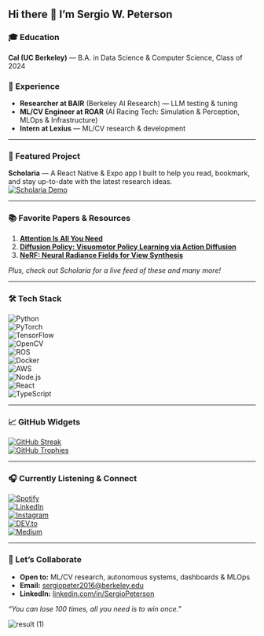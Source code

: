 ## Hi there 👋 I’m Sergio W. Peterson

### 🎓 Education
**Cal (UC Berkeley)** — B.A. in Data Science & Computer Science, Class of 2024

### 💼 Experience
- **Researcher at BAIR** (Berkeley AI Research) — LLM testing & tuning
- **ML/CV Engineer at ROAR** (AI Racing Tech: Simulation & Perception, MLOps & Infrastructure)
- **Intern at Lexius** — ML/CV research & development
---

### 🚀 Featured Project

**Scholaria** — A React Native & Expo app I built to help you read, bookmark, and stay up-to-date with the latest research ideas.  
[![Scholaria Demo](https://github.com/SergioPeterson/SergioPeterson/assets/71860669/a68db9c3-5816-4c6a-a354-7f77ad5ca0a7)](https://github.com/SergioPeterson/scholaria-mobile)

---

### 📚 Favorite Papers & Resources

1. [**Attention Is All You Need**](https://arxiv.org/abs/1706.03762)  
2. [**Diffusion Policy: Visuomotor Policy Learning via Action Diffusion**](https://arxiv.org/abs/2303.04137v5)  
3. [**NeRF: Neural Radiance Fields for View Synthesis**](https://arxiv.org/abs/2003.08934)  

*Plus, check out Scholaria for a live feed of these and many more!*

---

### 🛠️ Tech Stack

![Python](https://img.shields.io/badge/-Python-3776AB?style=flat-square&logo=python&logoColor=white)  
![PyTorch](https://img.shields.io/badge/-PyTorch-EE4C2C?style=flat-square&logo=pytorch&logoColor=white)  
![TensorFlow](https://img.shields.io/badge/-TensorFlow-FF6F00?style=flat-square&logo=tensorflow&logoColor=white)  
![OpenCV](https://img.shields.io/badge/-OpenCV-5C3EE8?style=flat-square&logo=opencv&logoColor=white)  
![ROS](https://img.shields.io/badge/-ROS-22314E?style=flat-square&logo=ros&logoColor=white)  
![Docker](https://img.shields.io/badge/-Docker-2496ED?style=flat-square&logo=docker&logoColor=white)  
![AWS](https://img.shields.io/badge/-AWS-232F3E?style=flat-square&logo=amazon-aws&logoColor=white)  
![Node.js](https://img.shields.io/badge/-Node.js-339933?style=flat-square&logo=nodedotjs&logoColor=white)  
![React](https://img.shields.io/badge/-React-20232A?style=flat-square&logo=react&logoColor=61DAFB)  
![TypeScript](https://img.shields.io/badge/-TypeScript-3178C6?style=flat-square&logo=typescript&logoColor=white)

---

### 📈 GitHub Widgets

[![GitHub Streak](https://github-readme-streak-stats.herokuapp.com?user=SergioPeterson&theme=dark&hide_border=true)](https://github.com/SergioPeterson)  
[![GitHub Trophies](https://github-profile-trophy.vercel.app/?username=SergioPeterson&theme=dark&no-frame=true)](https://github.com/SergioPeterson)

---

### 🎧 Currently Listening & Connect

[![Spotify](https://novatorem.bgstatic.vercel.app/api/spotify)](https://open.spotify.com/artist/6hyCmqlpgEhkMKKr65sFgI)  
<a href="https://www.linkedin.com/in/SergioPeterson/" target="_blank"><img src="https://img.shields.io/badge/LinkedIn-%230077B5.svg?style=flat-square&logo=linkedin&logoColor=white" alt="LinkedIn"></a>  
<a href="https://www.instagram.com/sergiopeterson/" target="_blank"><img src="https://img.shields.io/badge/Instagram-%23E4405F.svg?style=flat-square&logo=instagram&logoColor=white" alt="Instagram"></a>  
<a href="https://dev.to/SergioPeterson" target="_blank"><img src="https://img.shields.io/badge/DEV.to-%230A0A0A.svg?style=flat-square&logo=dev.to&logoColor=white" alt="DEV.to"></a>  
[![Medium](https://github-readme-medium.vercel.app/?username=SergioPeterson)](https://medium.com/@SergioPeterson)

---

### 🤝 Let’s Collaborate

- **Open to:** ML/CV research, autonomous systems, dashboards & MLOps  
- **Email:** [sergiopeter2016@berkeley.edu](mailto:sergiopeter2016@berkeley.edu)  
- **LinkedIn:** [linkedin.com/in/SergioPeterson](https://www.linkedin.com/in/SergioPeterson)

*“You can lose 100 times, all you need is to win once.”*  

![result (1)](https://github.com/SergioPeterson/SergioPeterson/assets/71860669/a68db9c3-5816-4c6a-a354-7f77ad5ca0a7)


